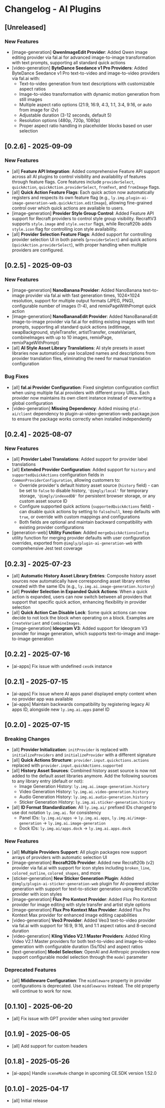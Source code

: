 # Changelog - AI Plugins

## [Unreleased]

### New Features

-   [image-generation] **QwenImageEdit Provider**: Added Qwen image editing provider via fal.ai for advanced image-to-image transformation with text prompts, supporting all standard quick actions
-   [video-generation] **ByteDance Seedance v1 Pro Providers**: Added ByteDance Seedance v1 Pro text-to-video and image-to-video providers via fal.ai with:
    - Text-to-video generation from text descriptions with customizable aspect ratios
    - Image-to-video transformation with dynamic motion generation from still images
    - Multiple aspect ratio options (21:9, 16:9, 4:3, 1:1, 3:4, 9:16, or auto from image for i2v)
    - Adjustable duration (3-12 seconds, default 5)
    - Resolution options (480p, 720p, 1080p)
    - Proper aspect ratio handling in placeholder blocks based on user selection

## [0.2.6] - 2025-09-09

### New Features

-   [all] **Feature API Integration**: Added comprehensive Feature API support across all AI plugins to control visibility and availability of features through feature flags. Core features include `providerSelect`, `quickAction`, `quickAction.providerSelect`, `fromText`, and `fromImage` flags.
-   [all] **Quick Action Feature Flags**: Each quick action now automatically registers and respects its own feature flag (e.g., `ly.img.plugin-ai-image-generation-web.quickAction.editImage`), allowing fine-grained control over which quick actions are available to users.
-   [image-generation] **Provider Style Group Control**: Added Feature API support for Recraft providers to control style group visibility. RecraftV3 supports `style.image` and `style.vector` flags, while Recraft20b adds `style.icon` flag for controlling icon style availability.
-   [all] **Provider Selection Feature Flags**: Added support for controlling provider selection UI in both panels (`providerSelect`) and quick actions (`quickAction.providerSelect`), with proper handling when multiple providers are configured.

## [0.2.5] - 2025-09-03

### New Features

-   [image-generation] **NanoBanana Provider**: Added NanoBanana text-to-image provider via fal.ai with fast generation times, 1024×1024 resolution, support for multiple output formats (JPEG, PNG), configurable number of images (1-4), and remixPageWithPrompt quick action
-   [image-generation] **NanoBananaEdit Provider**: Added NanoBananaEdit image-to-image provider via fal.ai for editing existing images with text prompts, supporting all standard quick actions (editImage, swapBackground, styleTransfer, artistTransfer, createVariant, combineImages with up to 10 images, remixPage, remixPageWithPrompt)
-   [all] **AI Style Asset Library Translations**: AI style presets in asset libraries now automatically use localized names and descriptions from provider translation files, eliminating the need for manual translation configuration

### Bug Fixes

-   [all] **fal.ai Provider Configuration**: Fixed singleton configuration conflict when using multiple fal.ai providers with different proxy URLs. Each provider now maintains its own client instance instead of overwriting a global configuration
-   [video-generation] **Missing Dependency**: Added missing `@fal-ai/client` dependency to plugin-ai-video-generation-web package.json to ensure the package works correctly when installed independently

## [0.2.4] - 2025-08-07

### New Features

-   [all] **Provider Label Translations**: Added support for provider label translations
-   [all] **Extended Provider Configuration**: Added support for `history` and `supportedQuickActions` configuration fields in `CommonProviderConfiguration`, allowing customers to:
    -   Override provider's default history asset source (`history` field) - can be set to `false` to disable history, `'@imgly/local'` for temporary storage, `'@imgly/indexedDB'` for persistent browser storage, or any custom asset source ID
    -   Configure supported quick actions (`supportedQuickActions` field) - can disable quick actions by setting to `false`/`null`, keep defaults with `true`, or override with custom mappings and configurations
    -   Both fields are optional and maintain backward compatibility with existing provider configurations
-   [generation-web] **Utility Function**: Added `mergeQuickActionsConfig` utility function for merging provider defaults with user configuration overrides, exported from `@imgly/plugin-ai-generation-web` with comprehensive Jest test coverage

## [0.2.3] - 2025-07-23

-   [all] **Automatic History Asset Library Entries**: Composite history asset sources now automatically have corresponding asset library entries created with the same IDs (e.g., `ly.img.ai.image-generation.history`)
-   [all] **Provider Selection in Expanded Quick Actions**: When a quick action is expanded, users can now switch between all providers that support that specific quick action, enhancing flexibility in provider selection
-   [all] **Quick Action Can Disable Lock**: Some quick actions can now decide to not lock the block when operating on a block. Examples are `CreateVariant` and `CombineImages`.
-   [image-generation] **Ideogram V3**: Added support for Ideogram V3 provider for image generation, which supports text-to-image and image-to-image generation

## [0.2.2] - 2025-07-16

-   [ai-apps] Fix issue with undefined `cesdk` instance

## [0.2.1] - 2025-07-15

-   [ai-apps] Fix issue where AI apps panel displayed empty content when no provider app was available
-   [ai-apps] Maintain backwards compatibility by registering legacy AI apps ID, alongside new `ly.img.ai.apps` panel ID

## [0.2.0] - 2025-07-15

### Breaking Changes

-   [all] **Provider Initialization**: `initProvider` is replaced with `initializeProviders` and `initializeProvider` with a different signature
-   [all] **Quick Actions Structure**: `provider.input.quickctions.actions` replaced with `provider.input.quickActions.supported`
-   [all] **History Asset Sources**: Combined history asset source is now not added to the default asset libraries anymore. Add the following sources to any library entry (default or not):
    -   Image Generation History: `ly.img.ai.image-generation.history`
    -   Video Generation History: `ly.img.ai.video-generation.history`
    -   Audio Generation History: `ly.img.ai.audio-generation.history`
    -   Sticker Generation History: `ly.img.ai.sticker-generation.history`
-   [all] **ID Format Standardization**: All `ly.img.ai/` prefixed IDs changed to use dot notation `ly.img.ai.` for consistency
    -   Panel IDs: `ly.img.ai/apps` → `ly.img.ai.apps`, `ly.img.ai/image-generation` → `ly.img.ai.image-generation`
    -   Dock IDs: `ly.img.ai/apps.dock` → `ly.img.ai.apps.dock`

### New Features

-   [all] **Multiple Providers Support**: All plugin packages now support arrays of providers with automatic selection UI
-   [image-generation] **Recraft20b Provider**: Added new Recraft20b (v2) provider via fal.ai with support for icon styles including `broken_line`, `colored_outline`, `colored_shapes`, and more
-   [sticker-generation] **New Sticker Generation Plugin**: Added `@imgly/plugin-ai-sticker-generation-web` plugin for AI-powered sticker generation with support for text-to-sticker generation using Recraft20b provider with icon styles
-   [image-generation] **Flux Pro Kontext Provider**: Added Flux Pro Kontext provider for image editing with style transfer and artist style options
-   [image-generation] **Flux Pro Kontext Max Provider**: Added Flux Pro Kontext Max provider for enhanced image editing capabilities
-   [video-generation] **Veo3 Provider**: Added Veo3 text-to-video provider via fal.ai with support for 16:9, 9:16, and 1:1 aspect ratios and 8-second duration
-   [video-generation] **Kling Video V2.1 Master Providers**: Added Kling Video V2.1 Master providers for both text-to-video and image-to-video generation with configurable duration (5s/10s) and aspect ratios
-   [text-generation] **Model Selection**: OpenAI and Anthropic providers now support configurable model selection through the `model` parameter

### Deprecated Features

-   [all] **Middleware Configuration**: The `middleware` property in provider configurations is deprecated. Use `middlewares` instead. The old property will continue to work for now.

## [0.1.10] - 2025-06-20

-   [all] Fix issue with GPT provider when using text provider

## [0.1.9] - 2025-06-05

-   [all] Add support for custom headers

## [0.1.8] - 2025-05-26

-   [ai-apps] Handle `sceneMode` change in upcoming CE.SDK version 1.52.0

## [0.1.0] - 2025-04-17

-   [all] Initial release

